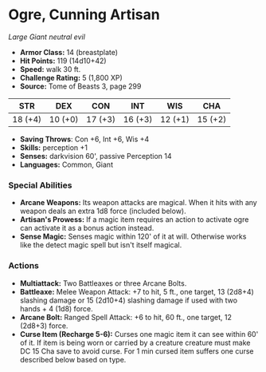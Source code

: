 # Ogre, Cunning Artisan

*Large* *Giant* *neutral evil*

- **Armor Class:** 14 (breastplate)
- **Hit Points:** 119 (14d10+42)
- **Speed:** walk 30 ft.
- **Challenge Rating:** 5 (1,800 XP)
- **Source:** Tome of Beasts 3, page 299

| STR | DEX | CON | INT | WIS | CHA |
| --- | --- | --- | --- | --- | --- |
| 18 (+4) | 10 (+0) | 17 (+3) | 16 (+3) | 12 (+1) | 15 (+2) |

- **Saving Throws**: Con +6, Int +6, Wis +4
- **Skills:** perception +1
- **Senses:** darkvision 60', passive Perception 14
- **Languages:** Common, Giant

### Special Abilities

- **Arcane Weapons:** Its weapon attacks are magical. When it hits with any weapon deals an extra 1d8 force (included below).
- **Artisan's Prowess:** If a magic item requires an action to activate ogre can activate it as a bonus action instead.
- **Sense Magic:** Senses magic within 120' of it at will. Otherwise works like the detect magic spell but isn't itself magical.

### Actions

- **Multiattack:** Two Battleaxes or three Arcane Bolts.
- **Battleaxe:** Melee Weapon Attack: +7 to hit, 5 ft., one target, 13 (2d8+4) slashing damage or 15 (2d10+4) slashing damage if used with two hands + 4 (1d8) force.
- **Arcane Bolt:** Ranged Spell Attack: +6 to hit, 60 ft., one target, 12 (2d8+3) force.
- **Curse Item (Recharge 5-6):** Curses one magic item it can see within 60' of it. If item is being worn or carried by a creature creature must make DC 15 Cha save to avoid curse. For 1 min cursed item suffers one curse described below based on type.


